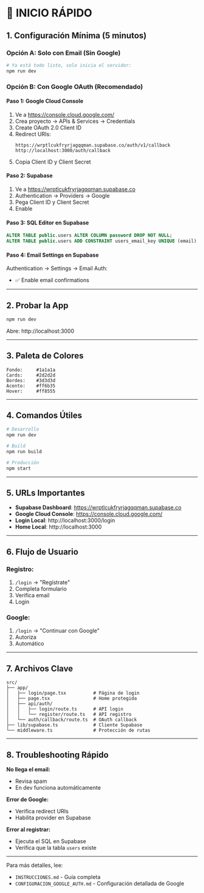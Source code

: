 # 🚀 INICIO RÁPIDO

## 1. Configuración Mínima (5 minutos)

### Opción A: Solo con Email (Sin Google)

```bash
# Ya está todo listo, solo inicia el servidor:
npm run dev
```

### Opción B: Con Google OAuth (Recomendado)

#### Paso 1: Google Cloud Console

1. Ve a https://console.cloud.google.com/
2. Crea proyecto → APIs & Services → Credentials
3. Create OAuth 2.0 Client ID
4. Redirect URIs:
   ```
   https://wrptlcukfryrjagqqman.supabase.co/auth/v1/callback
   http://localhost:3000/auth/callback
   ```
5. Copia Client ID y Client Secret

#### Paso 2: Supabase

1. Ve a https://wrptlcukfryrjagqqman.supabase.co
2. Authentication → Providers → Google
3. Pega Client ID y Client Secret
4. Enable

#### Paso 3: SQL Editor en Supabase

```sql
ALTER TABLE public.users ALTER COLUMN password DROP NOT NULL;
ALTER TABLE public.users ADD CONSTRAINT users_email_key UNIQUE (email);
```

#### Paso 4: Email Settings en Supabase

Authentication → Settings → Email Auth:

- ✅ Enable email confirmations

---

## 2. Probar la App

```bash
npm run dev
```

Abre: http://localhost:3000

---

## 3. Paleta de Colores

```
Fondo:     #1a1a1a
Cards:     #2d2d2d
Bordes:    #3d3d3d
Acento:    #ff6b35
Hover:     #ff8555
```

---

## 4. Comandos Útiles

```bash
# Desarrollo
npm run dev

# Build
npm run build

# Producción
npm start
```

---

## 5. URLs Importantes

- **Supabase Dashboard**: https://wrptlcukfryrjagqqman.supabase.co
- **Google Cloud Console**: https://console.cloud.google.com/
- **Login Local**: http://localhost:3000/login
- **Home Local**: http://localhost:3000

---

## 6. Flujo de Usuario

### Registro:

1. `/login` → "Regístrate"
2. Completa formulario
3. Verifica email
4. Login

### Google:

1. `/login` → "Continuar con Google"
2. Autoriza
3. Automático

---

## 7. Archivos Clave

```
src/
├── app/
│   ├── login/page.tsx          # Página de login
│   ├── page.tsx                # Home protegida
│   ├── api/auth/
│   │   ├── login/route.ts      # API login
│   │   └── register/route.ts   # API registro
│   └── auth/callback/route.ts  # OAuth callback
├── lib/supabase.ts             # Cliente Supabase
└── middleware.ts               # Protección de rutas
```

---

## 8. Troubleshooting Rápido

**No llega el email:**

- Revisa spam
- En dev funciona automáticamente

**Error de Google:**

- Verifica redirect URIs
- Habilita provider en Supabase

**Error al registrar:**

- Ejecuta el SQL en Supabase
- Verifica que la tabla `users` existe

---

Para más detalles, lee:

- `INSTRUCCIONES.md` - Guía completa
- `CONFIGURACION_GOOGLE_AUTH.md` - Configuración detallada de Google
